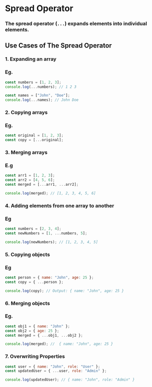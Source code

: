 # Spread Operator
### The spread operator (`...`) expands elements into individual elements.

## Use Cases of The Spread Operator
### 1. Expanding an array
### Eg.
```js
const numbers = [1, 2, 3];
console.log(...numbers); // 1 2 3

const names = ["John", "Doe"];
console.log(...names); // John Doe
```
### 2. Copying arrays
### Eg.
```js
const original = [1, 2, 3];
const copy = [...original];
```
### 3. Merging arrays
### E.g 
```js
const arr1 = [1, 2, 3];
const arr2 = [4, 5, 6];
const merged = [...arr1, ...arr2];

console.log(merged); // [1, 2, 3, 4, 5, 6]
```
### 4. Adding elements from one array to another
### Eg
```js
const numbers = [2, 3, 4];
const newNumbers = [1, ...numbers, 5];

console.log(newNumbers); // [1, 2, 3, 4, 5]
```
### 5. Copying objects
### Eg
```js
const person = { name: "John", age: 25 };
const copy = { ...person };

console.log(copy); // Output: { name: "John", age: 25 }
```
### 6. Merging objects
### Eg.
```js
const obj1 = { name: "John" };
const obj2 = { age: 25 };
const merged = { ...obj1, ...obj2 };

console.log(merged); //  { name: "John", age: 25 }
```
### 7. Overwriting Properties
```js
const user = { name: "John", role: "User" };
const updatedUser = { ...user, role: "Admin" };

console.log(updatedUser); // { name: "John", role: "Admin" }
```
